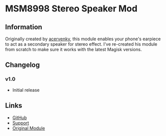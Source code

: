 # MSM8998 Stereo Speaker Mod

## Information
Originally created by [acervenky](https://github.com/acervenky), this module enables your phone's earpiece to act as a secondary speaker for stereo effect. I've re-created his module from scratch to make sure it works with the latest Magisk versions.

## Changelog
### v1.0
- Initial release

## Links
* [GitHub](https://github.com/nipunnarang/msm8998stereo)
* [Support](https://forum.xda-developers.com/oneplus-5/how-to/collection-shadowsteps-android-t3832556)
* [Original Module](https://github.com/acervenky/sd835stereo)
